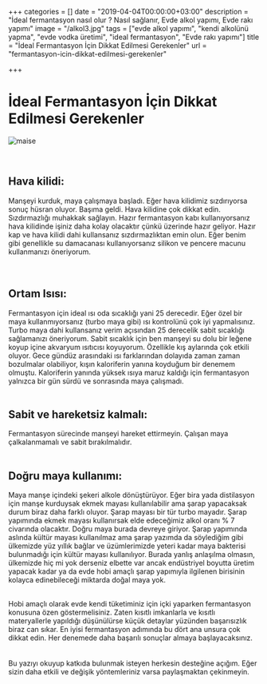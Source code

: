 +++
categories = []
date = "2019-04-04T00:00:00+03:00"
description = "İdeal fermantasyon nasıl olur ? Nasıl sağlanır, Evde alkol yapımı, Evde rakı yapımı"
image = "/alkol3.jpg"
tags = ["evde alkol yapımı", "kendi alkolünü yapma", "evde vodka üretimi", "ideal fermantasyon", "Evde rakı yapımı"]
title = "İdeal Fermantasyon İçin Dikkat Edilmesi Gerekenler"
url = "fermantasyon-icin-dikkat-edilmesi-gerekenler"

+++
# İdeal Fermantasyon İçin Dikkat Edilmesi Gerekenler

![](/images/maise.jpg "maise")

<br>

## Hava kilidi:

Manşeyi kurduk, maya çalışmaya başladı. Eğer hava kilidimiz sızdırıyorsa sonuç hüsran oluyor. Başıma geldi. Hava kilidine çok dikkat edin. Sızdırmazlığı muhakkak sağlayın. Hazır fermantasyon kabı kullanıyorsanız hava kilidinde işiniz daha kolay olacaktır çünkü üzerinde hazır geliyor. Hazır kap ve hava kilidi dahi kullansanız sızdırmazlıktan emin olun. Eğer benim gibi genellikle su damacanası kullanıyorsanız silikon ve pencere macunu kullanmanızı öneriyorum.  
<br><br>

## Ortam Isısı:

Fermantasyon için ideal ısı oda sıcaklığı yani 25 derecedir. Eğer özel bir maya kullanmıyorsanız (turbo maya gibi) ısı kontrolünü çok iyi yapmalısınız. Turbo maya dahi kullansanız verim açısından 25 derecelik sabit sıcaklığı sağlamanızı öneriyorum. Sabit sıcaklık için ben manşeyi su dolu bir leğene koyup içine akvaryum ısıtıcısı koyuyorum. Özellikle kış aylarında çok etkili oluyor. Gece gündüz arasındaki ısı farklarından dolayıda zaman zaman bozulmalar olabiliyor, kışın kaloriferin yanına koyduğum bir denemem olmuştu. Kaloriferin yanında yüksek ısıya maruz kaldığı için fermantasyon yalnızca bir gün sürdü ve sonrasında maya çalışmadı. <br><br>

## Sabit ve hareketsiz kalmalı:

Fermantasyon sürecinde manşeyi hareket ettirmeyin. Çalışan maya çalkalanmamalı ve sabit bırakılmalıdır. <br><br>

## Doğru maya kullanımı:

Maya manşe içindeki şekeri alkole dönüştürüyor. Eğer bira yada distilasyon için manşe kurduysak ekmek mayası kullanılabilir ama şarap yapacaksak durum biraz daha farklı oluyor. Şarap mayası bir tür turbo mayadır. Şarap yapımında ekmek mayası kullanırsak elde edeceğimiz alkol oranı % 7 civarında olacaktır. Doğru maya burada devreye giriyor. Şarap yapımında aslında kültür mayası kullanılmaz ama şarap yazımda da söylediğim gibi ülkemizde yüz yıllık bağlar ve üzümlerimizde yeteri kadar maya bakterisi bulunmadığı için kültür mayası kullanılıyor. Burada yanlış anlaşılma olmasın, ülkemizde hiç mi yok derseniz elbette var ancak endüstriyel boyutta üretim yapacak kadar ya da evde hobi amaçlı şarap yapımıyla ilgilenen birisinin kolayca edinebileceği miktarda doğal maya yok. <br><br>

Hobi amaçlı olarak evde kendi tüketiminiz için içki yaparken fermantasyon konusuna özen göstermelisiniz. Zaten kısıtlı imkanlarla ve kısıtlı materyallerle yapıldığı düşünülürse küçük detaylar yüzünden başarısızlık biraz can sıkar. En iyisi fermantasyon adımında bu dört ana unsura çok dikkat edin. Her denemede daha başarılı sonuçlar almaya başlayacaksınız. <br><br>  
Bu yazıyı okuyup katkıda bulunmak isteyen herkesin desteğine açığım. Eğer sizin daha etkili ve değişik yöntemleriniz varsa paylaşmaktan çekinmeyin.
